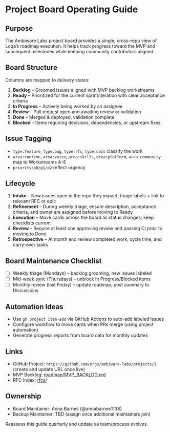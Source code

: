 # Project Board Operating Guide

## Purpose
The Ambiware Labs project board provides a single, cross-repo view of Loqa’s roadmap execution. It helps track progress toward the MVP and subsequent milestones while keeping community contributors aligned.

## Board Structure
Columns are mapped to delivery states:
1. **Backlog** – Groomed issues aligned with MVP backlog workstreams
2. **Ready** – Prioritized for the current sprint/iteration with clear acceptance criteria
3. **In Progress** – Actively being worked by an assignee
4. **Review** – Pull request open and awaiting review or validation
5. **Done** – Merged & deployed, validation complete
6. **Blocked** – Items requiring decisions, dependencies, or upstream fixes

## Issue Tagging
- `type:feature`, `type:bug`, `type:rfc`, `type:docs` classify the work
- `area:runtime`, `area:voice`, `area:skills`, `area:platform`, `area:community` map to Workstreams A–E
- `priority:p0/p1/p2` reflect urgency

## Lifecycle
1. **Intake** – New issues open in the repo they impact; triage labels + link to relevant RFC or epic
2. **Refinement** – During weekly triage, ensure description, acceptance criteria, and owner are assigned before moving to Ready
3. **Execution** – Move cards across the board as status changes; keep checklists current
4. **Review** – Require at least one approving review and passing CI prior to moving to Done
5. **Retrospective** – At month end review completed work, cycle time, and carry-over tasks

## Board Maintenance Checklist
- [ ] Weekly triage (Mondays) – backlog grooming, new issues labeled
- [ ] Mid-week sync (Thursdays) – unblock In Progress/Blocked items
- [ ] Monthly review (last Friday) – update roadmap, post summary to Discussions

## Automation Ideas
- Use `gh project item-add` via GitHub Actions to auto-add labeled issues
- Configure workflow to move cards when PRs merge (using project automation)
- Generate progress reports from board data for monthly updates

## Links
- GitHub Project: `https://github.com/orgs/ambiware-labs/projects/1` (create and update URL once live)
- MVP Backlog: [roadmap/MVP_BACKLOG.md](../roadmap/MVP_BACKLOG.md)
- RFC Index: [rfcs/](../rfcs)

## Ownership
- Board Maintainer: Anna Barnes (@annabarnes1138)
- Backup Maintainer: TBD (assign once additional maintainers join)

Reassess this guide quarterly and update as team/process evolves.
